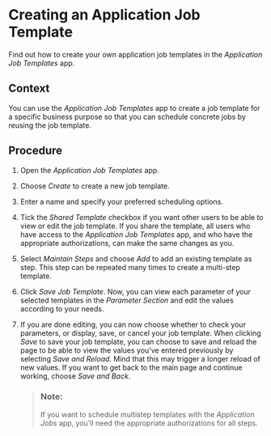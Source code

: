 <!-- loiof5e8d241f8f046e6a1e2a5bf28c28937 -->

# Creating an Application Job Template

Find out how to create your own application job templates in the *Application Job Templates* app.



## Context

You can use the *Application Job Templates* app to create a job template for a specific business purpose so that you can schedule concrete jobs by reusing the job template.



## Procedure

1.  Open the *Application Job Templates* app.

2.  Choose *Create* to create a new job template.

3.  Enter a name and specify your preferred scheduling options.

4.  Tick the *Shared Template* checkbox if you want other users to be able to view or edit the job template. If you share the template, all users who have access to the *Application Job Templates* app, and who have the appropriate authorizations, can make the same changes as you.

5.  Select *Maintain Steps* and choose *Add* to add an existing template as step. This step can be repeated many times to create a multi-step template.

6.  Click *Save Job Template*. Now, you can view each parameter of your selected templates in the *Parameter Section* and edit the values according to your needs.

7.  If you are done editing, you can now choose whether to check your parameters, or display, save, or cancel your job template. When clicking *Save* to save your job template, you can choose to save and reload the page to be able to view the values you've entered previously by selecting *Save and Reload*. Mind that this may trigger a longer reload of new values. If you want to get back to the main page and continue working, choose *Save and Back*.

    > ### Note:  
    > If you want to schedule multistep templates with the *Application Jobs* app, you'll need the appropriate authorizations for all steps.


